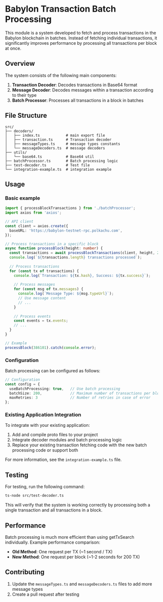 # Babylon Transaction Batch Processing

This module is a system developed to fetch and process transactions in the Babylon blockchain in batches. Instead of fetching individual transactions, it significantly improves performance by processing all transactions per block at once.

## Overview

The system consists of the following main components:

1. **Transaction Decoder**: Decodes transactions in Base64 format
2. **Message Decoder**: Decodes messages within a transaction according to their type
3. **Batch Processor**: Processes all transactions in a block in batches

## File Structure

```
src/
├── decoders/
│   ├── index.ts            # main export file
│   ├── transaction.ts      # Transaction decoder
│   ├── messageTypes.ts     # message types constants
│   └── messageDecoders.ts  # message decoders
├── utils/
│   └── base64.ts           # Base64 util
├── batchProcessor.ts       # Batch processing logic
├── test-decoder.ts         # Test file
└── integration-example.ts  # integration example
```

## Usage

### Basic example

```typescript
import { processBlockTransactions } from './batchProcessor';
import axios from 'axios';

// API client
const client = axios.create({
  baseURL: 'https://babylon-testnet-rpc.polkachu.com',
});

// Process transactions in a specific block
async function processBlock(height: number) {
  const transactions = await processBlockTransactions(client, height, 200);
  console.log(`${transactions.length} transactions processed`);
  
  // Process transactions
  for (const tx of transactions) {
    console.log(`Transaction: ${tx.hash}, Success: ${tx.success}`);
    
    // Process messages
    for (const msg of tx.messages) {
      console.log(`Message Type: ${msg.typeUrl}`);
      // Use message content
      // ...
    }
    
    // Process events
    const events = tx.events;
    // ...
  }
}

// Example
processBlock(386101).catch(console.error);
```

### Configuration

Batch processing can be configured as follows:

```typescript
// Configuration
const config = {
  useBatchProcessing: true,   // Use batch processing
  batchSize: 200,             // Maximum number of transactions per block
  maxRetries: 3               // Number of retries in case of error
};
```

### Existing Application Integration

To integrate with your existing application:

1. Add and compile proto files to your project
2. Integrate decoder modules and batch processing logic
3. Replace your existing transaction fetching code with the new batch processing code or support both

For more information, see the `integration-example.ts` file.

## Testing

For testing, run the following command:

```bash
ts-node src/test-decoder.ts
```

This will verify that the system is working correctly by processing both a single transaction and all transactions in a block.

## Performance

Batch processing is much more efficient than using getTxSearch individually. Example performance comparison:

- **Old Method**: One request per TX (~1 second / TX)
- **New Method**: One request per block (~1-2 seconds for 200 TX)

## Contributing

1. Update the `messageTypes.ts` and `messageDecoders.ts` files to add more message types
2. Create a pull request after testing